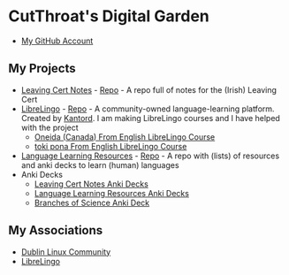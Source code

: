 # CutThroat's Digital Garden

<!--
- Intro and About Me
  - Hi, I am CutThroat and this is my Digital Garden! If you don't know what a Digital Garden or Second Brain is then I recommend checking out this [page](digital-gardens/_index.md)
- Add Reasons Why and What I Use This Digital Garden For Heading and Content
- Add Warnings/Things to Note Heading and Content
-->

- [My GitHub Account](https://github.com/cutthroat78)

## My Projects

- [Leaving Cert Notes](https://cutthroat78.github.io/Leaving-Cert-Notes) - [Repo](https://github.com/cutthroat78/Leaving-Cert-Notes) -  A repo full of notes for the (Irish) Leaving Cert
- [LibreLingo](https://librelingo.app/) - [Repo](https://github.com/LibreLingo/LibreLingo) - A community-owned language-learning platform. Created by [Kantord](https://github.com/kantord). I am making LibreLingo courses and I have helped with the project
  - [Oneida (Canada) From English LibreLingo Course](https://github.com/cutthroat78/LibreLingo-Oneida-Canada-From-English)
  - [toki pona From English LibreLingo Course](https://github.com/cutthroat78/LibreLingo-toki-pona-From-English)
- [Language Learning Resources](https://cutthroat78.github.io/Language-Learning-Resources) - [Repo](https://github.com/cutthroat78/Language-Learning-Resources) - A repo with (lists) of resources and anki decks to learn (human) languages
- Anki Decks
  - [Leaving Cert Notes Anki Decks](https://github.com/cutthroat78/Leaving-Cert-Notes/tree/main/anki)
  - [Language Learning Resources Anki Decks](https://github.com/cutthroat78/Language-Learning-Resources/releases)
  - [Branches of Science Anki Deck](https://github.com/cutthroat78/Branches-of-Science-Anki-Deck)

## My Associations

- [Dublin Linux Community](https://dublinlinux.org/)
- [LibreLingo](https://github.com/LibreLingo/LibreLingo)
